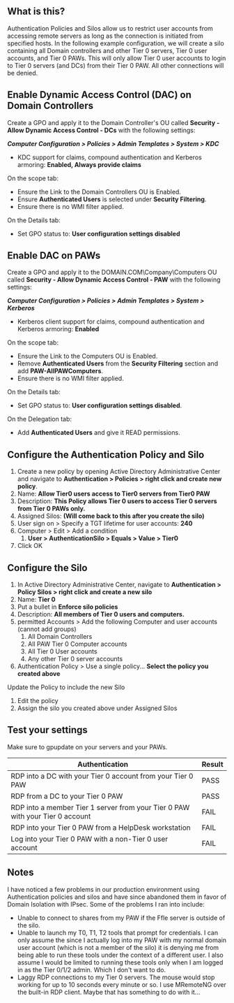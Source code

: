 ## What is this?
Authentication Policies and Silos allow us to restrict user accounts from accessing remote servers as long as the connection is initiated from specified hosts.  In the following example configuration, we will create a silo containing all Domain controllers and other Tier 0 servers, Tier 0 user accounts, and Tier 0 PAWs.  This will only allow Tier 0 user accounts to login to Tier 0 servers (and DCs) from their Tier 0 PAW.  All other connections will be denied.

## Enable Dynamic Access Control (DAC) on Domain Controllers
Create a GPO and apply it to the Domain Controller's OU called **Security - Allow Dynamic Access Control - DCs** with the following settings:

***Computer Configuration > Policies > Admin Templates > System > KDC***
* KDC support for claims, compound authentication and Kerberos armoring: **Enabled, Always provide claims**

On the scope tab:
* Ensure the Link to the Domain Controllers OU is Enabled.  
* Ensure **Authenticated Users** is selected under **Security Filtering**.
* Ensure there is no WMI filter applied.

On the Details tab:
* Set GPO status to: **User configuration settings disabled**

## Enable DAC on PAWs
Create a GPO and apply it to the DOMAIN.COM\Company\Computers OU called **Security - Allow Dynamic Access Control - PAW** with the following settings:

***Computer Configuration > Policies > Admin Templates > System > Kerberos***
* Kerberos client support for claims, compound authentication and Kerberos armoring: **Enabled**

On the scope tab:
* Ensure the Link to the Computers OU is Enabled.  
* Remove **Authenticated Users** from the **Security Filtering** section and add **PAW-AllPAWComputers**.
* Ensure there is no WMI filter applied.

On the Details tab:
* Set GPO status to: **User configuration settings disabled**.

On the Delegation tab:
* Add **Authenticated Users** and give it READ permissions.


## Configure the Authentication Policy and Silo
1. Create a new policy by opening Active Directory Administrative Center and navigate to **Authentication > Policies > right click and create new policy**.
2. Name: **Allow Tier0 users access to Tier0 servers from Tier0 PAW**
3. Description: **This Policy allows Tier 0 users to access Tier 0 servers from Tier 0 PAWs only.**
4. Assigned Silos: **(Will come back to this after you create the silo)**
5. User sign on > Specify a TGT lifetime for user accounts: **240**
6. Computer > Edit > Add a condition
	1. **User > AuthenticationSilo > Equals > Value > Tier0**
7. Click OK

## Configure the Silo
1. In Active Directory Administrative Center, navigate to **Authentication > Policy Silos > right click and create a new silo**
2. Name: **Tier 0**
3. Put a bullet in **Enforce silo policies**
4. Description: **All members of Tier 0 users and computers.**
5. permitted Accounts > Add the following Computer and user accounts (cannot add groups)
    1. All Domain Controllers
    2. All PAW Tier 0 Computer accounts
    3. All Tier 0 User accounts
    4. Any other Tier 0 server accounts
6. Authentication Policy > Use a single policy... **Select the policy you created above**

Update the Policy to include the new Silo
1. Edit the policy
2. Assign the silo you created above under Assigned Silos

## Test your settings
Make sure to gpupdate on your servers and your PAWs.

Authentication | Result
---------------|--------
RDP into a DC with your Tier 0 account from your Tier 0 PAW | PASS
RDP from a DC to your Tier 0 PAW | PASS
RDP into a member Tier 1 server from your Tier 0 PAW with your Tier 0 account | FAIL
RDP into your Tier 0 PAW from a HelpDesk workstation | FAIL
Log into your Tier 0 PAW with a non-Tier 0 user account | FAIL

## Notes
I have noticed a few problems in our production environment using Authentication policies and silos and have since abandoned them in favor of Domain Isolation with IPsec.  Some of the problems I ran into include:
* Unable to connect to shares from my PAW if the Ffle server is outside of the silo.
* Unable to launch my T0, T1, T2 tools that prompt for credentials.  I can only assume the since I actually log into my PAW with my normal domain user account (which is not a member of the silo) it is denying me from being able to run these tools under the context of a different user. I also assume I would be limited to running these tools only when I am logged in as the Tier 0/1/2 admin.  Which I don't want to do.
* Laggy RDP connections to my Tier 0 servers.  The mouse would stop working for up to 10 seconds every minute or so.   I use MRemoteNG over the built-in RDP client.  Maybe that has something to do with it...